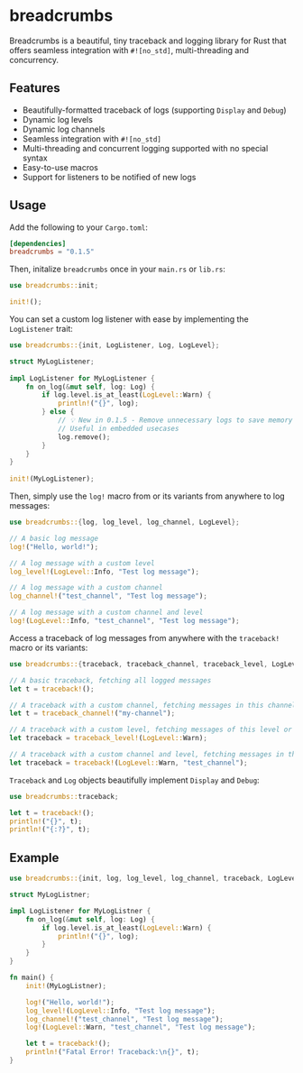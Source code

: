# breadcrumbs
Breadcrumbs is a beautiful, tiny traceback and logging library for Rust that offers seamless integration with `#![no_std]`, multi-threading and concurrency. 

## Features
- Beautifully-formatted traceback of logs (supporting `Display` and `Debug`)
- Dynamic log levels
- Dynamic log channels
- Seamless integration with `#![no_std]`
- Multi-threading and concurrent logging supported with no special syntax
- Easy-to-use macros
- Support for listeners to be notified of new logs

## Usage
Add the following to your `Cargo.toml`:
```toml
[dependencies]
breadcrumbs = "0.1.5"
```

Then, initalize `breadcrumbs` once in your `main.rs` or `lib.rs`:
```rust
use breadcrumbs::init;

init!();
```

You can set a custom log listener with ease by implementing the `LogListener` trait:
```rust
use breadcrumbs::{init, LogListener, Log, LogLevel};

struct MyLogListener;
 
impl LogListener for MyLogListener {
    fn on_log(&mut self, log: Log) {
        if log.level.is_at_least(LogLevel::Warn) {
            println!("{}", log);
        } else {
            // 💡 New in 0.1.5 - Remove unnecessary logs to save memory
            // Useful in embedded usecases
            log.remove();
        }
    }
}
 
init!(MyLogListener);
```

Then, simply use the `log!` macro from or its variants from anywhere to log messages:
```rust
use breadcrumbs::{log, log_level, log_channel, LogLevel};

// A basic log message
log!("Hello, world!");

// A log message with a custom level
log_level!(LogLevel::Info, "Test log message");

// A log message with a custom channel
log_channel!("test_channel", "Test log message");

// A log message with a custom channel and level
log!(LogLevel::Info, "test_channel", "Test log message");
```

Access a traceback of log messages from anywhere with the `traceback!` macro or its variants:
```rust
use breadcrumbs::{traceback, traceback_channel, traceback_level, LogLevel};

// A basic traceback, fetching all logged messages
let t = traceback!();

// A traceback with a custom channel, fetching messages in this channel
let t = traceback_channel!("my-channel");

// A traceback with a custom level, fetching messages of this level or higher
let traceback = traceback_level!(LogLevel::Warn);

// A traceback with a custom channel and level, fetching messages in this channel of this level or higher
let traceback = traceback!(LogLevel::Warn, "test_channel");
```

`Traceback` and `Log` objects beautifully implement `Display` and `Debug`:
```rust
use breadcrumbs::traceback;

let t = traceback!();
println!("{}", t);
println!("{:?}", t);
```

## Example

```rust
use breadcrumbs::{init, log, log_level, log_channel, traceback, LogLevel, LogListener, Log};

struct MyLogListner;

impl LogListener for MyLogListner {
    fn on_log(&mut self, log: Log) {
        if log.level.is_at_least(LogLevel::Warn) {
            println!("{}", log);
        }
    }
}

fn main() {
    init!(MyLogListner);

    log!("Hello, world!");
    log_level!(LogLevel::Info, "Test log message");
    log_channel!("test_channel", "Test log message");
    log!(LogLevel::Warn, "test_channel", "Test log message");

    let t = traceback!();
    println!("Fatal Error! Traceback:\n{}", t);
}
```
